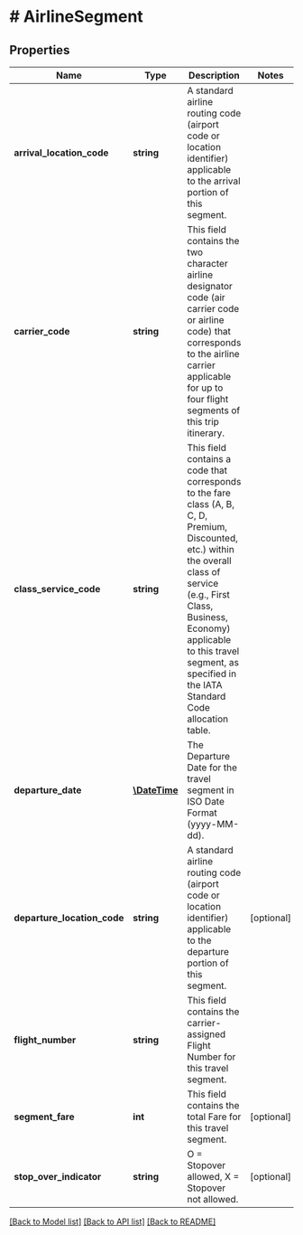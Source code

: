 # # AirlineSegment

## Properties

Name | Type | Description | Notes
------------ | ------------- | ------------- | -------------
**arrival_location_code** | **string** | A standard airline routing code (airport code or location identifier) applicable to the arrival portion of this segment. | 
**carrier_code** | **string** | This field contains the two character airline designator code (air carrier code or airline code) that corresponds to the airline carrier applicable for up to four flight segments of this trip itinerary. | 
**class_service_code** | **string** | This field contains a code that corresponds to the fare class (A, B, C, D, Premium, Discounted, etc.) within the overall class of service (e.g., First Class, Business, Economy) applicable to this travel segment, as specified in the IATA Standard Code allocation table. | 
**departure_date** | [**\DateTime**](\DateTime.md) | The Departure Date for the travel segment in ISO Date Format (yyyy-MM-dd). | 
**departure_location_code** | **string** | A standard airline routing code (airport code or location identifier) applicable to the departure portion of this segment. | [optional] 
**flight_number** | **string** | This field contains the carrier-assigned Flight Number for this travel segment. | 
**segment_fare** | **int** | This field contains the total Fare for this travel segment. | [optional] 
**stop_over_indicator** | **string** | O &#x3D; Stopover allowed, X &#x3D; Stopover not allowed. | [optional] 

[[Back to Model list]](../../README.md#documentation-for-models) [[Back to API list]](../../README.md#documentation-for-api-endpoints) [[Back to README]](../../README.md)


